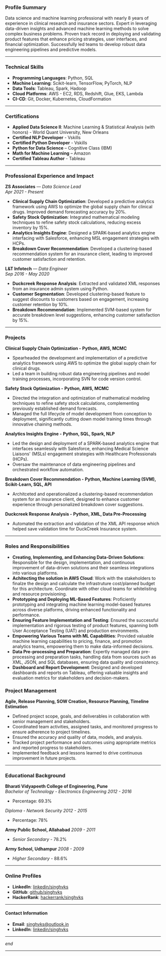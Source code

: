 ### Profile Summary
Data science and machine learning professional with nearly 8 years of experience in clinical research and insurance sectors. Expert in leveraging data-driven insights and advanced machine learning methods to solve complex business problems. Proven track record in deploying and validating product features that enhance pricing strategies, user interfaces, and financial optimization. Successfully led teams to develop robust data engineering pipelines and predictive models.

---
### Technical Skills
- **Programming Languages**: Python, SQL
- **Machine Learning**: Scikit-learn, TensorFlow, PyTorch, NLP
- **Data Tools**: Tableau, Spark, Hadoop
- **Cloud Platforms**: AWS - EC2, RDS, Redshift, Glue, EKS, Lambda
- **CI-CD**: Git, Docker, Kubernetes, CloudFormation

---
### Certifications
- **Applied Data Science II**: Machine Learning & Statistical Analysis (with honors) - World Quant University, New Orleans
- **Certified NLP Developer** - Vskills
- **Certified Python Developer** - Vskills
- **Python for Data Science** – Cognitive Class (IBM)
- **Math for Machine Learning** – Amazon
- **Certified Tableau Author** - Tableau

---
### Professional Experience and Impact

**ZS Associates** — *Data Science Lead*  
*Apr 2021 - Present*
- **Clinical Supply Chain Optimization**: Developed a predictive analytics framework using AWS to optimize the global supply chain for clinical drugs. Improved demand forecasting accuracy by 20%.
- **Safety Stock Optimization**: Integrated mathematical modeling techniques to refine safety stock calculations, reducing excess inventory by 15%.
- **Analytics Insights Engine**: Designed a SPARK-based analytics engine interfacing with Salesforce, enhancing MSL engagement strategies with HCPs. 
- **Breakdown Cover Recommendation**: Developed a clustering-based recommendation system for an insurance client, leading to improved customer satisfaction and retention.

**L&T Infotech** — *Data Engineer*  
*Sep 2016 - May 2020*
- **Duckcreek Response Analysis**: Extracted and validated XML responses from an insurance admin system using Python.
- **Customer Segmentation**: Developed clustering-based feature to suggest discounts to customers based on engagement, increasing customer retention by 10%.
- **Breakdown Recommendation**: Implemented SVM-based system for accurate breakdown level suggestions, enhancing customer satisfaction by 15%.

---
### Projects

**Clinical Supply Chain Optimization -** **Python, AWS, MCMC**
- Spearheaded the development and implementation of a predictive analytics framework using AWS to optimize the global supply chain for clinical drugs.
- Led a team in building robust data engineering pipelines and model training processes, incorporating SVN for code version control.

**Safety Stock Optimization -** **Python, AWS, MCMC**
- Directed the integration and optimization of mathematical modeling techniques to refine safety stock calculations, complementing previously established demand forecasts.
- Managed the full lifecycle of model development from conception to deployment, significantly cutting down model training times through innovative chaining methods.

**Analytics Insights Engine -** **Python, SQL, Spark, NLP**
- Led the design and deployment of a SPARK-based analytics engine that interfaces seamlessly with Salesforce, enhancing Medical Science Liaisons' (MSLs) engagement strategies with Healthcare Professionals (HCPs).
- Oversaw the maintenance of data engineering pipelines and orchestrated workflow automation.

**Breakdown Cover Recommendation -** **Python, Machine Learning (SVM), Scikit-Learn, SQL, API**
- Architceted and operationalized a clustering-based recommendation system for an insurance client, designed to enhance customer experience through personalized breakdown cover suggestions.

**Duckcreek Response Analysis -**  **Python, XML, Data Pre-Processing**
- Automated the extraction and validation of the XML API response which helped save validation time for DuckCreek Insurance system.

---
### Roles and Responsibilities

- **Creating, Implementing, and Enhancing Data-Driven Solutions**: Responsible for the design, implementation, and continuous improvement of data-driven solutions and their seamless integrations into various platforms.
- **Achitecting the solution in AWS Cloud**: Work with the stakeholders to finalze the design and calculate the infrastruture cost/planned budget for this architecture. Coordinate with other cloud teams for whitelisting and resource provisioning. 
- **Prototyping and Deploying ML-Based Features**: Proficiently prototyping and integrating machine learning model-based features across diverse platforms, driving enhanced functionality and performance.
- **Ensuring Feature Implementation and Testing**: Ensured the successful implementation and rigorous testing of product features, spanning both User Acceptance Testing (UAT) and production environments.
- **Empowering Various Teams with ML Capabilities**: Provided valuable machine learning capabilities to pricing, finance, and promotion analytics teams, empowering them to make data-informed decisions.
- **Data Pre-processing and Preparation**: Expertly managed data pre-processing and preparation tasks, handling data from sources such as XML, JSON, and SQL databases, ensuring data quality and consistency.
- **Dashboard and Report Development**: Designed and developed dashboards and reports on Tableau, offering valuable insights and evaluation metrics for stakeholders and decision-makers.

### **Project Management**
**Agile, Release Planning, SOW Creation, Resource Planning, Timeline Estimation**
- Defined project scope, goals, and deliverables in collaboration with senior management and stakeholders.
- Coordinated team activities, assigned tasks, and monitored progress to ensure adherence to project timelines.
- Ensured the accuracy and quality of data, models, and analysis.
- Tracked project performance and outcomes using appropriate metrics and reported progress to stakeholders.
- Implemented feedback and lessons learned to drive continuous improvement in future projects.

---
### Educational Background

**Bharati Vidyapeeth College of Engineering, Pune**  
*Bachelor of Technology - Electronics Engineering*  *2012 - 2016*  
- Percentage: 69.3%

*Diploma - Network Security*  *2012 - 2015*  
- Percentage: 78%

**Army Public School, Allahabad** *2009 - 2011*
- *Senior Secondary* - 78.2%

**Army School, Udhampur** *2008 - 2009*
- *Higher Secondary* - 88.6%

---
### Online Profiles
- **LinkedIn**: [linkedin/singhvks](https://www.linkedin.com/in/singhvks)
- **GitHub**: [github/singhvks](https://github.com/singhvks)
- **HackerRank**: [hackerrank/singhvks](https://www.hackerrank.com/singhvks)

---
#### Contact Information
- **Email**: [singhvks@outlook.in](mailto:singhvks@outlook.in)
- **LinkedIn**: [linkedin/singhvks](https://www.linkedin.com/in/singhvks)

---
*end*

---